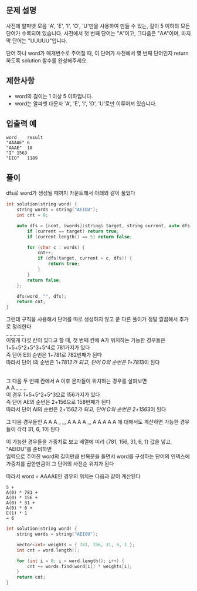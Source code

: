 ## 문제 설명
사전에 알파벳 모음 'A', 'E', 'I', 'O', 'U'만을 사용하여 만들 수 있는, 길이 5 이하의 모든 단어가 수록되어 있습니다. 사전에서 첫 번째 단어는 "A"이고, 그다음은 "AA"이며, 마지막 단어는 "UUUUU"입니다.

단어 하나 word가 매개변수로 주어질 때, 이 단어가 사전에서 몇 번째 단어인지 return 하도록 solution 함수를 완성해주세요.

## 제한사항
- word의 길이는 1 이상 5 이하입니다.
- word는 알파벳 대문자 'A', 'E', 'I', 'O', 'U'로만 이루어져 있습니다.
## 입출력 예
```
word	result
"AAAAE"	6
"AAAE"	10
"I"	1563
"EIO"	1189
```

## 풀이

dfs로 word가 생성될 때까지 카운트해서 아래와 같이 풀었다<br>
```C++
int solution(string word) {
	string words = string("AEIOU");
	int cnt = 0;

	auto dfs = [&cnt, &words](string& target, string current, auto dfs) -> bool {
		if (current == target) return true;
		if (current.length() == 5) return false;

		for (char c : words) {
			cnt++;
			if (dfs(target, current + c, dfs)) {
				return true;
			}
		}
		return false;
	};

	dfs(word, "", dfs);
	return cnt;
}
```

그런데 규칙을 사용해서 단어를 따로 생성하지 않고 푼 다른 풀이가 정말 깔끔해서 추가로 정리한다 <br>
_ _ _ _ _<br>
이렇게 다섯 칸이 있다고 할 때, 첫 번째 칸에 A가 위치하는 가능한 경우들은 1+5+5^2+5^3+5^4로 781가지가 있다<br>
즉 단어 E의 순번은 1+781로 782번째가 된다<br>
따라서 단어 I의 순번은 1+781*2가 되고, 단어 O의 순번은 1+781*3이 된다<br><br>

그 다음 두 번째 칸에서 A 이후 문자들이 위치하는 경우를 살펴보면<br>
A A _ _ _<br>
이 경우 1+5+5^2+5^3으로 156가지가 있다<br>
즉 단어 AE의 순번은 2+156으로 158번째가 된다<br>
따라서 단어 AI의 순번은 2+156*2가 되고, 단어 O의 순번은 2+156*3이 된다<br>

그 다음 경우들인 A A A _ _, A A A A _, A A A A A 에 대해서도 계산하면 가능한 경우들이 각각 31, 6, 1이 된다<br>

이 가능한 경우들을 가중치로 보고 배열에 미리 {781, 156, 31, 6, 1} 값을 넣고, "AEIOU"를 준비하면<br>
입력으로 주어진 word의 길이만큼 반복문을 돌면서 word를 구성하는 단어의 인덱스에 가중치를 곱한만큼이 그 단어의 사전순 위치가 된다<br>

따라서 word = AAAAE인 경우의 위치는 다음과 같이 계산된다
```
5 + 
A(0) * 781 +
A(0) * 156 + 
A(0) * 31 + 
A(0) * 6 + 
E(1) * 1 
= 6
```


```C++
int solution(string word) {
	string words = string("AEIOU");

	vector<int> weights = { 781, 156, 31, 6, 1 };
	int cnt = word.length();

	for (int i = 0; i < word.length(); i++) {
		cnt += words.find(word[i]) * weights[i];
	}
	return cnt;
}
```




